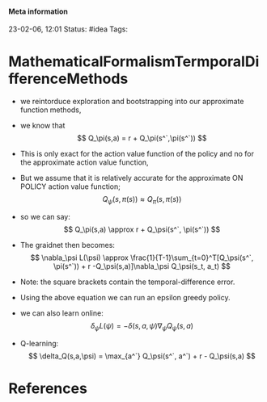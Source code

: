 #### Meta information
23-02-06, 12:01
Status: #idea
Tags: 





# MathematicalFormalismTermporalDifferenceMethods

- we reintorduce exploration and bootstrapping into our approximate function methods,
- we know that
$$
Q_\pi(s,a) = r + Q_\pi(s^`,\pi(s^`))
$$
- This is only exact for the action value function of the policy and no for the approximate action value function, 
- But we assume that it is relatively accurate for the approximate  ON POLICY action value function;
$$
Q_\psi(s, \pi(s)) \approx Q_\pi(s, \pi(s))
$$
- so we can say: 
$$
Q_\pi(s,a) \approx r + Q_\psi(s^`, \pi(s^`))
$$
- The graidnet then becomes:
$$
\nabla_\psi L(\psi) \approx \frac{1}{T-1}\sum_{t=0}^T[Q_\psi(s^`, \pi(s^`)) + r -Q_\psi(s,a)]\nabla_\psi Q_\psi(s_t, a_t)
$$

- Note: the square brackets contain the temporal-difference error. 
- Using the above equation we can run an epsilon greedy policy.
- we can also learn online:
$$
\delta_\psi L(\psi) = - \delta(s,a,\psi)\nabla_\psi Q_\psi(s,a)
$$
- Q-learning:
$$
\delta_Q(s,a,\psi) = \max_{a^`} Q_\psi(s^`, a^`) + r - Q_\psi(s,a)
$$

# References
